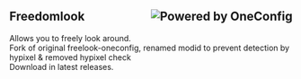 ## Freedomlook <img align="right" alt="Powered by OneConfig" src="https://polyfrost.org/media/branding/badges/badge_4.svg"/>
Allows you to freely look around.  
Fork of original freelook-oneconfig, renamed modid to prevent detection by hypixel & removed hypixel check  
Download in latest releases.
